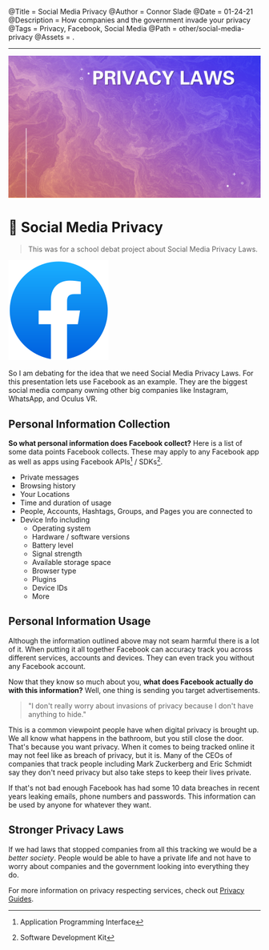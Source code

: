 @Title = Social Media Privacy
@Author = Connor Slade
@Date = 01-24-21
@Description = How companies and the government invade your privacy
@Tags = Privacy, Facebook, Social Media
@Path = other/social-media-privacy
@Assets = .

---

![Facebook Logo](../assets/other/social-media-privacy/privacy-laws.png)

# 🧐 Social Media Privacy

> This was for a school debat project about Social Media Privacy Laws.

![Facebook Logo](../assets/other/social-media-privacy/facebook.svg)

So I am debating for the idea that we need Social Media Privacy Laws.
For this presentation lets use Facebook as an example.
They are the biggest social media company owning other big companies like Instagram, WhatsApp, and Oculus VR.

## Personal Information Collection​

**So what personal information does Facebook collect?**
Here is a list of some data points Facebook collects.
These may apply to any Facebook app as well as apps using Facebook APIs[^1] / SDKs[^2].

- Private messages
- Browsing history
- Your Locations
- Time and duration of usage
- People, Accounts, Hashtags, Groups, and Pages you are connected to
- Device Info including
  - Operating system
  - Hardware / software versions
  - Battery level
  - Signal strength
  - Available storage space
  - Browser type
  - Plugins
  - Device IDs
  - More

## Personal Information Usage​

Although the information outlined above may not seam harmful there is a lot of it.
When putting it all together Facebook can accuracy track you across different services, accounts and devices.
They can even track you without any Facebook account.

Now that they know so much about you, **what does Facebook actually do with this information?**
Well, one thing is sending you target advertisements.

> "I don't really worry about invasions of privacy because I don't have anything to hide."

This is a common viewpoint people have when digital privacy is brought up.
We all know what happens in the bathroom, but you still close the door. That's because you want privacy.
When it comes to being tracked online it may not feel like as breach of privacy, but it is.
Many of the CEOs of companies that track people including Mark Zuckerberg and Eric Schmidt say they don't need privacy but also take steps to keep their lives private.

If that's not bad enough Facebook has had some 10 data breaches in recent years leaking emails, phone numbers and passwords.
This information can be used by anyone for whatever they want.

## Stronger Privacy Laws​

If we had laws that stopped companies from all this tracking we would be a _better society_.
People would be able to have a private life and not have to worry about companies and the government looking into everything they do.

For more information on privacy respecting services, check out [Privacy Guides](https://privacyguides.org/).

[^1]: Application Programming Interface
[^2]: Software Development Kit
